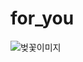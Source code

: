 # for_you

![벚꽃이미지](https://user-images.githubusercontent.com/114633626/214777030-3faed293-65bc-4e6e-ba32-d105f0d86f7e.png)
